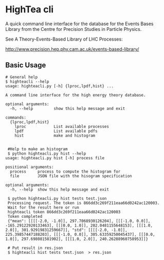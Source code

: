HighTea cli
===========

A quick command line interface for the database for the Events Bases Library
from the Centre for Precision Studies in Particle Physics.


See A Theory-Events-Based Library of LHC Processes:

http://www.precision.hep.phy.cam.ac.uk/events-based-library/

Basic Usage
-----------

```
# General help
$ highteacli --help
usage: highteacli.py [-h] {lproc,lpdf,hist} ...

A command line interface for the high energy theory database.

optional arguments:
  -h, --help         show this help message and exit

commands:
  {lproc,lpdf,hist}
    lproc            List available processes
    lpdf             List available pdfs
    hist             make and histogram


 #Help to make an histogram
 $ python highteacli.py hist --help
usage: highteacli.py hist [-h] process file

positional arguments:
  process     process to compute the histogram for
  file        JSON file with the hisogram specification

optional arguments:
  -h, --help  show this help message and exit

 $ python highteacli.py hist tests test.json
 Processing request. The token is 866dd3c269f211eaa66d0242ac120003.
 Wait for the result here or run
 highteacli token 866dd3c269f211eaa66d0242ac120003
 Token completed
 {"mean": [[[[-2.0, -1.0]], 297.7068930126204], [[[-1.0, 0.0]], -165.29122920133463], [[[0.0, 1.0]], 202.0481155648153], [[[1.0, 2.0]], 301.92919831259667]], "std": [[[[-2.0, -1.0]], 225.39857447188203], [[[-1.0, 0.0]], 305.63359250045437], [[[0.0, 1.0]], 297.698081581902], [[[1.0, 2.0]], 240.26288960758953]]}

 # Put result in res.json
 $ highteacli hist tests test.json  > res.json

```

